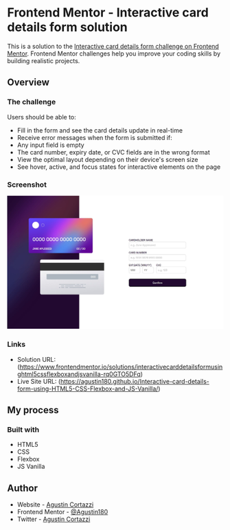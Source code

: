 # Frontend Mentor - Interactive card details form solution

This is a solution to the [Interactive card details form challenge on Frontend Mentor](https://www.frontendmentor.io/challenges/interactive-card-details-form-XpS8cKZDWw). Frontend Mentor challenges help you improve your coding skills by building realistic projects. 

## Overview

### The challenge

Users should be able to:

- Fill in the form and see the card details update in real-time
- Receive error messages when the form is submitted if:
- Any input field is empty
- The card number, expiry date, or CVC fields are in the wrong format
- View the optimal layout depending on their device's screen size
- See hover, active, and focus states for interactive elements on the page

### Screenshot

![](./screenshot.jpg)

### Links

- Solution URL: (https://www.frontendmentor.io/solutions/interactivecarddetailsformusinghtml5cssflexboxandjsvanilla-rq0GTO5DFq)
- Live Site URL: (https://agustin180.github.io/Interactive-card-details-form-using-HTML5-CSS-Flexbox-and-JS-Vanilla/)

## My process

### Built with

- HTML5
- CSS
- Flexbox
- JS Vanilla

## Author

- Website - [Agustin Cortazzi](https://agustin180.github.io/Portfolio/)
- Frontend Mentor - [@Agustin180](https://www.frontendmentor.io/profile/Agustin180)
- Twitter - [Agustin Cortazzi](https://www.linkedin.com/in/agustin-cortazzi-913196211/)
